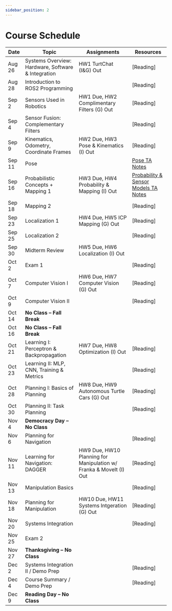 ```yaml
---
sidebar_position: 2
---
```


# Course Schedule

| Date       | Topic                                           | Assignments                        | Resources |
|------------|------------------------------------------------|------------------------------------|----------|
| Aug 26     | Systems Overview: Hardware, Software & Integration | HW1 TurtChat (I&G) Out               | [Reading] |
| Aug 28     | Introduction to ROS2 Programming               |                                    | [Reading] |
| Sep 2      | Sensors Used in Robotics                       | HW1 Due, HW2 Complimentary Filters (G) Out  | [Reading] |
| Sep 4      | Sensor Fusion: Complementary Filters           |                                    | [Reading] |
| Sep 9      | Kinematics, Odometry, Coordinate Frames        | HW2 Due, HW3 Pose & Kinematics (I) Out | [Reading] |
| Sep 11     | Pose                                           |                                    | [Pose TA Notes](https://drive.google.com/file/d/1BnIqnIGjuGM7NvUtovY6RNhuKWtVqlhf/view?usp=sharing) |
| Sep 16     | Probabilistic Concepts + Mapping 1             | HW3 Due, HW4 Probability & Mapping (I) Out                   | [Probability & Sensor Models TA Notes](https://drive.google.com/file/d/1gBJaunl9R5NOulfjdcsoFRSLSqKdhUEZ/view?usp=sharing) |
| Sep 18     | Mapping 2                                      |                                    | [Reading] |
| Sep 23     | Localization 1                                 | HW4 Due, HW5 ICP Mapping (G) Out                   | [Reading] |
| Sep 25     | Localization 2                                 |                                    | [Reading] |
| Sep 30     | Midterm Review                                 | HW5 Due, HW6 Localization (I) Out                   |          |
| Oct 2      | Exam 1                                         |                                    | [Reading] |
| Oct 7      | Computer Vision I                              | HW6 Due, HW7 Computer Vision (G) Out | [Reading] |
| Oct 9      | Computer Vision II                             |                                    | [Reading] |
| Oct 14     | **No Class – Fall Break**                      |                                    |          |
| Oct 16     | **No Class – Fall Break**                      |                                    |          |
| Oct 21     | Learning I: Perceptron & Backpropagation       | HW7 Due, HW8 Optimization (I) Out                   | [Reading] |
| Oct 23     | Learning II: MLP, CNN, Training & Metrics      |                                    | [Reading] |
| Oct 28     | Planning I: Basics of Planning                 | HW8 Due, HW9 Autonomous Turtle Cars (G) Out                   | [Reading] |
| Oct 30     | Planning II: Task Planning                     |                                    | [Reading] |
| Nov 4      | **Democracy Day – No Class**                   |                                    |          |
| Nov 6      | Planning for Navigation                        |                                    | [Reading] |
| Nov 11     | Learning for Navigation: DAGGER                | HW9 Due, HW10 Planning for Manipulation w/ Franka & MoveIt (I) Out                  | [Reading] |
| Nov 13     | Manipulation Basics                            |                                    | [Reading] |
| Nov 18     | Planning for Manipulation                      | HW10 Due, HW11 Systems Intgeration (G) Out                 | [Reading] |
| Nov 20     | Systems Integration                            |                                    | [Reading] |
| Nov 25     | Exam 2                                         |                 |          |
| Nov 27     | **Thanksgiving – No Class**                    |                                    |          |
| Dec 2      | Systems Integration II / Demo Prep             |                            | [Reading] |
| Dec 4      | Course Summary / Demo Prep                     |                                    | [Reading] |
| Dec 9      | **Reading Day – No Class**                     |                                    |          |

